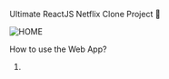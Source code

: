 Ultimate ReactJS Netflix Clone Project 🚀

![HOME](/public/screenshots/homepage.png)

How to use the Web App? 

1. 